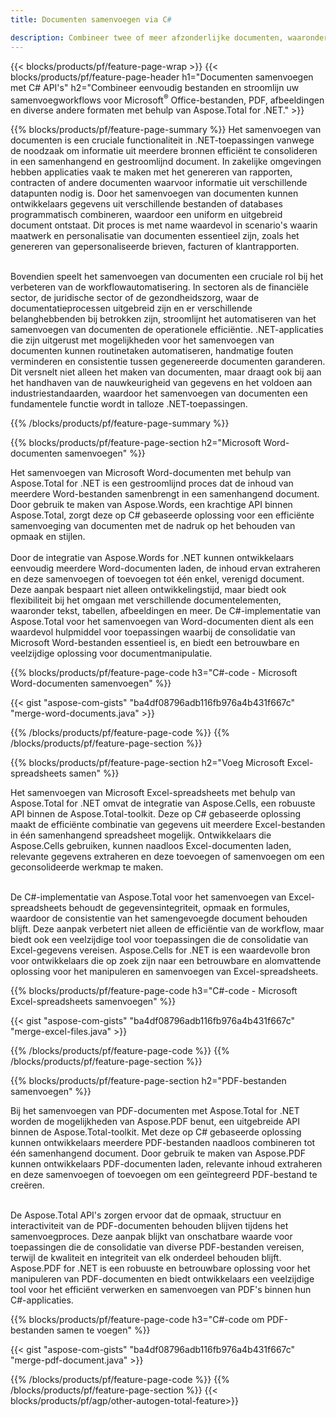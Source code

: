 ```yaml
---
title: Documenten samenvoegen via C# 

description: Combineer twee of meer afzonderlijke documenten, waaronder Microsoft Word, Excel, PowerPoint, PDF en Afbeeldingen via uw C#-applicatie. Test de samenvoegresultaten online via de app.
---
```


{{< blocks/products/pf/feature-page-wrap >}}
{{< blocks/products/pf/feature-page-header h1="Documenten samenvoegen met C# API's" h2="Combineer eenvoudig bestanden en stroomlijn uw samenvoegworkflows voor Microsoft<sup>&reg;</sup> Office-bestanden, PDF, afbeeldingen en diverse andere formaten met behulp van Aspose.Total for .NET." >}}

{{% blocks/products/pf/feature-page-summary %}}
Het samenvoegen van documenten is een cruciale functionaliteit in .NET-toepassingen vanwege de noodzaak om informatie uit meerdere bronnen efficiënt te consolideren in een samenhangend en gestroomlijnd document. In zakelijke omgevingen hebben applicaties vaak te maken met het genereren van rapporten, contracten of andere documenten waarvoor informatie uit verschillende datapunten nodig is. Door het samenvoegen van documenten kunnen ontwikkelaars gegevens uit verschillende bestanden of databases programmatisch combineren, waardoor een uniform en uitgebreid document ontstaat. Dit proces is met name waardevol in scenario's waarin maatwerk en personalisatie van documenten essentieel zijn, zoals het genereren van gepersonaliseerde brieven, facturen of klantrapporten.<br /><br />

Bovendien speelt het samenvoegen van documenten een cruciale rol bij het verbeteren van de workflowautomatisering. In sectoren als de financiële sector, de juridische sector of de gezondheidszorg, waar de documentatieprocessen uitgebreid zijn en er verschillende belanghebbenden bij betrokken zijn, stroomlijnt het automatiseren van het samenvoegen van documenten de operationele efficiëntie. .NET-applicaties die zijn uitgerust met mogelijkheden voor het samenvoegen van documenten kunnen routinetaken automatiseren, handmatige fouten verminderen en consistentie tussen gegenereerde documenten garanderen. Dit versnelt niet alleen het maken van documenten, maar draagt ook bij aan het handhaven van de nauwkeurigheid van gegevens en het voldoen aan industriestandaarden, waardoor het samenvoegen van documenten een fundamentele functie wordt in talloze .NET-toepassingen.

{{% /blocks/products/pf/feature-page-summary  %}}

{{% blocks/products/pf/feature-page-section  h2="Microsoft Word-documenten samenvoegen" %}}

Het samenvoegen van Microsoft Word-documenten met behulp van Aspose.Total for .NET is een gestroomlijnd proces dat de inhoud van meerdere Word-bestanden samenbrengt in een samenhangend document. Door gebruik te maken van Aspose.Words, een krachtige API binnen Aspose.Total, zorgt deze op C# gebaseerde oplossing voor een efficiënte samenvoeging van documenten met de nadruk op het behouden van opmaak en stijlen. 
<br /><br />
Door de integratie van Aspose.Words for .NET kunnen ontwikkelaars eenvoudig meerdere Word-documenten laden, de inhoud ervan extraheren en deze samenvoegen of toevoegen tot één enkel, verenigd document. Deze aanpak bespaart niet alleen ontwikkelingstijd, maar biedt ook flexibiliteit bij het omgaan met verschillende documentelementen, waaronder tekst, tabellen, afbeeldingen en meer. De C#-implementatie van Aspose.Total voor het samenvoegen van Word-documenten dient als een waardevol hulpmiddel voor toepassingen waarbij de consolidatie van Microsoft Word-bestanden essentieel is, en biedt een betrouwbare en veelzijdige oplossing voor documentmanipulatie.


{{% blocks/products/pf/feature-page-code h3="C#-code - Microsoft Word-documenten samenvoegen" %}}

{{< gist "aspose-com-gists" "ba4df08796adb116fb976a4b431f667c" "merge-word-documents.java" >}}

{{% /blocks/products/pf/feature-page-code  %}}
{{% /blocks/products/pf/feature-page-section %}}

{{% blocks/products/pf/feature-page-section  h2="Voeg Microsoft Excel-spreadsheets samen" %}}

Het samenvoegen van Microsoft Excel-spreadsheets met behulp van Aspose.Total for .NET omvat de integratie van Aspose.Cells, een robuuste API binnen de Aspose.Total-toolkit. Deze op C# gebaseerde oplossing maakt de efficiënte combinatie van gegevens uit meerdere Excel-bestanden in één samenhangend spreadsheet mogelijk. Ontwikkelaars die Aspose.Cells gebruiken, kunnen naadloos Excel-documenten laden, relevante gegevens extraheren en deze toevoegen of samenvoegen om een geconsolideerde werkmap te maken. <br /> <br />

De C#-implementatie van Aspose.Total voor het samenvoegen van Excel-spreadsheets behoudt de gegevensintegriteit, opmaak en formules, waardoor de consistentie van het samengevoegde document behouden blijft. Deze aanpak verbetert niet alleen de efficiëntie van de workflow, maar biedt ook een veelzijdige tool voor toepassingen die de consolidatie van Excel-gegevens vereisen. Aspose.Cells for .NET is een waardevolle bron voor ontwikkelaars die op zoek zijn naar een betrouwbare en alomvattende oplossing voor het manipuleren en samenvoegen van Excel-spreadsheets.


{{% blocks/products/pf/feature-page-code h3="C#-code - Microsoft Excel-spreadsheets samenvoegen" %}}

{{< gist "aspose-com-gists" "ba4df08796adb116fb976a4b431f667c" "merge-excel-files.java" >}}

{{% /blocks/products/pf/feature-page-code  %}}
{{% /blocks/products/pf/feature-page-section %}}


{{% blocks/products/pf/feature-page-section  h2="PDF-bestanden samenvoegen" %}}

Bij het samenvoegen van PDF-documenten met Aspose.Total for .NET worden de mogelijkheden van Aspose.PDF benut, een uitgebreide API binnen de Aspose.Total-toolkit. Met deze op C# gebaseerde oplossing kunnen ontwikkelaars meerdere PDF-bestanden naadloos combineren tot één samenhangend document. Door gebruik te maken van Aspose.PDF kunnen ontwikkelaars PDF-documenten laden, relevante inhoud extraheren en deze samenvoegen of toevoegen om een geïntegreerd PDF-bestand te creëren. <br /><br />

De Aspose.Total API's zorgen ervoor dat de opmaak, structuur en interactiviteit van de PDF-documenten behouden blijven tijdens het samenvoegproces. Deze aanpak blijkt van onschatbare waarde voor toepassingen die de consolidatie van diverse PDF-bestanden vereisen, terwijl de kwaliteit en integriteit van elk onderdeel behouden blijft. Aspose.PDF for .NET is een robuuste en betrouwbare oplossing voor het manipuleren van PDF-documenten en biedt ontwikkelaars een veelzijdige tool voor het efficiënt verwerken en samenvoegen van PDF's binnen hun C#-applicaties. 

{{% blocks/products/pf/feature-page-code h3="C#-code om PDF-bestanden samen te voegen" %}}

{{< gist "aspose-com-gists" "ba4df08796adb116fb976a4b431f667c" "merge-pdf-document.java" >}}

{{% /blocks/products/pf/feature-page-code  %}}
{{% /blocks/products/pf/feature-page-section %}}
{{< blocks/products/pf/agp/other-autogen-total-feature>}}